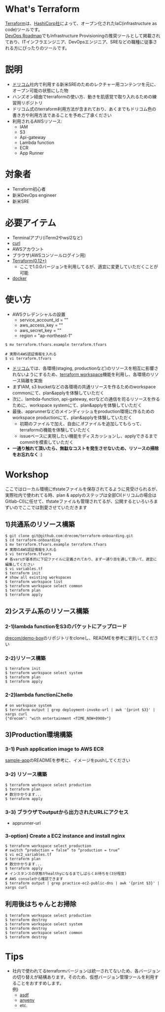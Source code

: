 # What's Terraform
[Terraform](https://www.terraform.io/)は、[HashiCorp社](https://www.hashicorp.com/)によって、オープン化されたIaC(infrastructure as code)ツールです。  
[DevOps Roadmap](https://roadmap.sh/devops)でもInfrastructure Provisioningの推奨ツールとして掲載されており、ITインフラエンジニア、DevOpsエンジニア、SREなどの職種に従事される方にぴったりのツールです。

# 説明
- [ドリコム](https://drecom.co.jp/)社内で利用する新米SREのためのレクチャー用コンテンツを元に、オープン可能の状態にした物
- ハンズオン経由でterraformの使い方、動きを肌感覚で取り入れるための練習用リポジトリ
- ドリコム式のterraform利用方法が含まれており、あくまでもドリコム色の書き方や利用方法であることを予めご了承ください
- 利用されるAWSリソース:
  - IAM
  - S3
  - Api-gateway
  - Lambda function
  - ECR
  - App Runner


# 対象者
- Terraform初心者
- 新米DevOps engineer
- 新米SRE

# 必要アイテム
- Terminalアプリ(iTerm2やwsl2など)
- [curl](https://formulae.brew.sh/formula/curl)
- AWSアカウント
- ブラウザ(AWSコンソールログイン用)
- [Terraform(0.12+)](https://www.terraform.io/downloads.html)
  - ここで1.0.0バージョンを利用してるが、適宜に変更していただくことが可能
- [docker](https://docs.docker.com/get-docker/)

# 使い方
- AWSクレデンシャルの設置
  - service_account_id = ""
  - aws_access_key = ""
  - aws_secret_key = ""
  - region = "ap-northeast-1"
```
$ mv terraform.tfvars.example terraform.tfvars

# 実際のAWS認証情報を入れる
$ vi terraform.tfvars
```

- [ドリコム](https://drecom.co.jp/)では、各環境(staging, productionなど)のリソースを相互に影響されないようにするため、[terraform workspace](https://www.terraform.io/docs/language/state/workspaces.html)機能を利用し、各環境のリソース隔離を実施
- まずIAM, s3 bucketなどの各環境の共通リソースを作るためのworkspace commonにて、plan&applyを体験していただく
- 次に、lambda-function, api-gateway, ecrなどの通信を司るリソースを作るために、workspace systemにて、plan&applyを体験していただく
- 最後、apprunnerなどのメインディッシュをproduction環境に作るためのworkspace productionにて、plan&applyを体験していただく
    - 初期のファイルで加え、自由に.tfファイルを追加してもらって、terraformの機能を体験していただく
    - issueベースに実現したい機能をディスカッションし、applyできるまでcommitを模索していただく
- __一通り触れて頂いたら、無駄なコストを発生させないため、リソースの掃除をお忘れなく__ :)


# Workshop
ここではローカル環境にtfstateファイルを保存されてるように見受けられるが、  
実際社内で使われてる時、plan & applyのステップは全部CI(ドリコムの場合はGitlab-CI)に任せて、tfstateファイルも管理されてるが、公開するといろいろまずいのでここでは割愛させていただきます

## 1)共通系のリソース構築
```
$ git clone git@github.com:drecom/terraform-onboarding.git
$ cd terraform-onboarding
$ mv terraform.tfvars.example terraform.tfvars
# 実際のAWS認証情報を入れる
$ vi terraform.tfvars
# 各varsが基本的に下記ファイルに定義されており、まず一通り目を通して頂いて、適宜に編集してください
$ vi variables.tf
$ terraform init
# show all existing workspaces
$ terraform workspace list
$ terraform workspace select common
$ terraform plan
$ terraform apply
```

## 2)システム系のリソース構築
### 2-1)lambda functionをS3のバケットにアップロード
[drecom/demo-box](https://github.com/drecom/demo-box)のリポジトリをcloneし、READMEを参考に実行してください

### 2-2)リソース構築
```
$ terraform init
$ terraform workspace select system
$ terraform plan
$ terraform apply
```

### 2-2)lambda functionにhello
```
# on workspace system
$ terraform output | grep deployment-invoke-url | awk '{print $3}' | xargs curl
{"drecom": "with entertainment <TIME_NOW+0900>"}
```

## 3)Production環境構築
### 3-1) Push application image to AWS ECR
[sample-app](https://github.com/drecom/demo-box/tree/main/sample-app)のREADMEを参考に、イメージをpushしてください

### 3-2) リソース構築
```
$ terraform workspace select production
$ terraform plan
# 数分かかります...
$ terraform apply
```

### 3-3) ブラウザでoutputから出力されたURLにアクセス
- apprunner-url

### 3-option) Create a EC2 instance and install nginx
```
$ terraform workspace select production
# switch “production = false” to “production = true”
$ vi ec2_variables.tf
$ terraform plan
# 数分かかります...
$ terraform apply
# インスタンスの状態がhealthyになるまでしばらくお待ちを(3分程度)
# AWS consoleから確認できます
$ terraform output | grep practice-ec2-public-dns | awk '{print $3}' | xargs curl
```

## 利用後はちゃんとお掃除
```
$ terraform workspace select production
$ terraform destroy
$ terraform workspace select system
$ terraform destroy
$ terraform workspace select common
$ terraform destroy
```

# Tips
- 社内で使われてるterraformバージョンは統一されてないため、各バージョンの切り替えが結構あります。そのため、仮想バージョン管理ツールを利用することをおすすめします。  
例) 
  - [asdf](https://asdf-vm.com/)
  - [anyenv](https://anyenv.github.io/)
  - etc.
